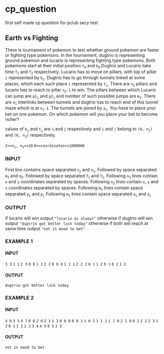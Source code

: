 # cp_question
first self made cp question for pclub secy test

##				Earth vs Fighting

There is tournament of pokemon to test whether ground pokemon are faster or fighting type pokemons. In the tournament, dugtrio is representing ground pokemon and lucario is representing fighting type pokemons. Both pokemons start at their initial position `t`<sub>`0`</sub> and `b`<sub>`0`</sub>.Dugtrio and Lucario take time `T`<sub>`1`</sub> and `T`<sub>`2`</sub> respectively. Lucario has to move on pillars, with top of pillar `i` represented by `b`<sub>`i`</sub>. Dugtrio has to go through tunnels linked at some places, which each such place `i` represented by `t`<sub>`i`</sub>. There are `n`<sub>`2`</sub> pillars and lucario has to reach to pillar `n`<sub>`2`</sub>`-1` to win. The pillars between which Lucario can jump are `p1`<sub>`i`</sub> and `p2`<sub>`i`</sub> and number of such possible jumps are `m`<sub>`1`</sub>. There are `n`<sub>`1`</sub> interlinks between tunnels and dugtrio has to reach end of this tunnel maze which is at `n`<sub>`1`</sub>`-1`. The tunnels are joined by `a`<sub>`i`</sub>. You have to place your bet on one pokemon. On which pokemon will you place your bet to become richer?

values of `b`<sub>`i`</sub> and `t`<sub>`j`</sub> are `i` and `j` respectively and `i` and `j` belong to `(0, n`<sub>`1`</sub>`)` and `(0, n`<sub>`2`</sub>`)` respectively.

`2<=n`<sub>`1`</sub>`, n`<sub>`2`</sub>`<=20`
`0<=coordinates<=1000000`

### INPUT

First line contains space separated `n`<sub>`1`</sub> and `n`<sub>`2`</sub>.
Followed by space separated `m`<sub>`1`</sub> and `m`<sub>`2`</sub>.
Followed by space separated `T`<sub>`1`</sub> and `T`<sub>`2`</sub>.
Following `n`<sub>`1`</sub> lines contain `x` and `y` coordinates separated by spaces.
Following `n`<sub>`2`</sub> lines contain `x`, `y` and `z` coordinates separated by spaces.
Following `m`<sub>`1`</sub> lines contain space separated `p`<sub>`i`</sub> and `p`<sub>`j`</sub>
Following `m`<sub>`2`</sub> lines contain space separated `a`<sub>`i`</sub> and `a`<sub>`j`</sub>

### OUTPUT

If lucario will win output `"lucario as always"` otherwise if dugtrio will win output `"dugtrio got better luck today"` otherwise if both will reach at same time output `"not in mood to bet"`.

### EXAMPLE 1

#### INPUT

`3 3`
`1 1`
`2 3`
`0 0`
`1 1`
`2 2`
`0 0 0`
`1 1 1`
`2 2 2`
`0 1`
`1 2`
`0 1`
`0 2`
`1 2`

#### OUTPUT

`dugtrio got better luck today`

### EXAMPLE 2

#### INPUT

`4 6`
`3 5`
`4 7`
`0 0`
`2 0`
`2 1`
`1 2`
`0 0 0`
`0 0 1`
`1 0 1`
`1 1 1`
`1 1 0`
`2 1 0`
`0 1`
`1 2`
`2 3`
`1 3`
`0 1`
`1 2`
`2 3`
`3 4`
`4 5`
`0 5`
`2 5`

#### OUTPUT

`not in mood to bet`
